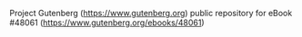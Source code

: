 Project Gutenberg (https://www.gutenberg.org) public repository for eBook #48061 (https://www.gutenberg.org/ebooks/48061)
